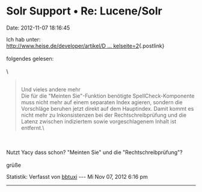 Solr Support • Re: Lucene/Solr
==============================

Date: 2012-11-07 18:16:45

Ich hab unter:\
[http://www.heise.de/developer/artikel/D \...
kelseite=2](http://www.heise.de/developer/artikel/Die-Neuerungen-von-Apache-Solr-4-0-1650785.html?artikelseite=2){.postlink}\
\
folgendes gelesen:\
\
\

> <div>
>
> \
> Und vieles andere mehr\
> Die für die \"Meinten Sie\"-Funktion benötigte SpellCheck-Komponente
> muss nicht mehr auf einem separaten Index agieren, sondern die
> Vorschläge beruhen jetzt direkt auf dem Hauptindex. Damit kommt es
> nicht mehr zu Inkonsistenzen bei der Rechtschreibprüfung und die
> Latenz zwischen indiziertem sowie vorgeschlagenem Inhalt ist
> entfernt.\
>
> </div>

\
\
Nutzt Yacy dass schon? \"Meinten Sie\" und die \"Rechtschreibprüfung\"?\
\
grüße

Statistik: Verfasst von
[bbtuxi](http://forum.yacy-websuche.de/memberlist.php?mode=viewprofile&u=374)
--- Mi Nov 07, 2012 6:16 pm

------------------------------------------------------------------------
